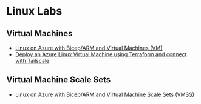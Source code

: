 # Linux Labs

## Virtual Machines

- [Linux on Azure with Bicep/ARM and Virtual Machines (VM)](vm/)
- [Deploy an Azure Linux Virtual Machine using Terraform and connect with Tailscale](vm-tailscale-terraform/)

## Virtual Machine Scale Sets

- [Linux on Azure with Bicep/ARM and Virtual Machine Scale Sets (VMSS)](vmss/)

